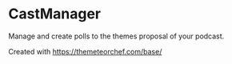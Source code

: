 # CastManager
Manage and create polls to the themes proposal of your podcast.

Created with https://themeteorchef.com/base/
